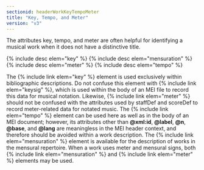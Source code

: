 ```yaml
---
sectionid: headerWorkKeyTempoMeter
title: "Key, Tempo, and Meter"
version: "v3"
---
```


The attributes key, tempo, and meter are often helpful for identifying a musical work
when
it does not have a distinctive title.



{% include desc elem="key" %}
{% include desc elem="mensuration" %}
{% include desc elem="meter" %}
{% include desc elem="tempo" %}




The {% include link elem="key" %} element is used exclusively within bibliographic
descriptions. Do not confuse this element with {% include link elem="keysig" %}, which is used
within the body of an MEI file to record this data for musical notation. Likewise,
{% include link elem="meter" %} should not be confused with the attributes used by staffDef and
scoreDef to record meter-related data for notated music. The {% include link elem="tempo" %}
element can be used here as well as in the body of an MEI document; however, its attributes
other than **@xml:id**, **@label**, **@n**, **@base**, and
**@lang** are meaningless in the MEI header context, and therefore should be avoided
within a work description. The {% include link elem="mensuration" %} element is available for
the description of works in the mensural repertoire. When a work uses meter and mensural
signs, both {% include link elem="mensuration" %} and {% include link elem="meter" %} elements may
be used.

